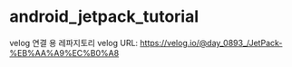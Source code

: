 # android_jetpack_tutorial

velog 연결 용 레파지토리
velog URL: https://velog.io/@day_0893_/JetPack-%EB%AA%A9%EC%B0%A8
